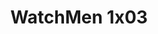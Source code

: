 ---
layout: episodios
title: "WatchMen 1x03"
url_serie_padre: 'watchmen-temporada-1'
category: 'series'
capitulo: 'yes'
anio: '2019'
prev: 'capitulo-2'
proximo: 'capitulo-4'
sandbox: allow-same-origin allow-forms
idioma: 'Subtitulado'
calidad: 'Full HD'
reproductores: ["https://api.cuevana3.io/rr/gd.php?h=ek5lbm9xYWNrS0xJMVp5b21KREk0dFBLbjVkaHhkRGdrOG1jbnBpUnhhS1ZtWDJwcDhteDdhK1lZMytkcWEya25ieWJxWU80anRLYm1xRjhZNjJqNk1tU3FadVkyUT09"]
reproductor: fembed
clasificacion: '+10'
tags:
- Ciencia-Ficcion
---